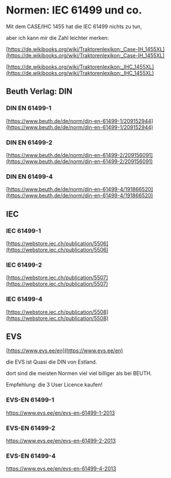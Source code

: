 # Normen: IEC 61499 und co.

Mit dem CASE/IHC 1455 hat die IEC 61499 nichts zu tun, 

aber ich kann mir die Zahl leichter merken:

[https://de.wikibooks.org/wiki/Traktorenlexikon:_Case-IH_1455XL](https://de.wikibooks.org/wiki/Traktorenlexikon:_Case-IH_1455XL)

[https://de.wikibooks.org/wiki/Traktorenlexikon:_IHC_1455XL](https://de.wikibooks.org/wiki/Traktorenlexikon:_IHC_1455XL)

## Beuth Verlag: DIN

### DIN EN 61499-1

[https://www.beuth.de/de/norm/din-en-61499-1/209152944](https://www.beuth.de/de/norm/din-en-61499-1/209152944)

### DIN EN 61499-2

[https://www.beuth.de/de/norm/din-en-61499-2/209156091](https://www.beuth.de/de/norm/din-en-61499-2/209156091)

### DIN EN 61499-4

[https://www.beuth.de/de/norm/din-en-61499-4/191866520](https://www.beuth.de/de/norm/din-en-61499-4/191866520)

## IEC

### IEC 61499-1

[https://webstore.iec.ch/publication/5506](https://webstore.iec.ch/publication/5506)

### IEC 61499-2

[https://webstore.iec.ch/publication/5507](https://webstore.iec.ch/publication/5507)

### IEC 61499-4

[https://webstore.iec.ch/publication/5508](https://webstore.iec.ch/publication/5508)

## EVS

[https://www.evs.ee/en](https://www.evs.ee/en)

die EVS ist Quasi die DIN von Estland. 

dort sind die meisten Normen viel viel billiger als bei BEUTH. 

Empfehlung: die 3 User Licence kaufen!

### EVS-EN 61499-1

https://www.evs.ee/en/evs-en-61499-1-2013

### EVS-EN 61499-2

https://www.evs.ee/en/evs-en-61499-2-2013

### EVS-EN 61499-4

https://www.evs.ee/en/evs-en-61499-4-2013
